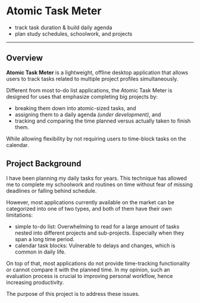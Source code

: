 # Atomic Task Meter

- track task duration & build daily agenda
- plan study schedules, schoolwork, and projects 

---
## Overview 

**Atomic Task Meter** is a lightweight, offline desktop application that allows users to track tasks related to multiple project profiles simultaneously. 

Different from most to-do list applications, the Atomic Task Meter is designed for uses that emphasize completing big projects by:
- breaking them down into atomic-sized tasks, and
- assigning them to a daily agenda *(under development)*, and 
- tracking and comparing the time planned versus actually taken to finish them.

While allowing flexibility by not requiring users to time-block tasks on the calendar.  

## Project Background

I have been planning my daily tasks for years. This technique has allowed me to complete my schoolwork and routines on time without fear of missing deadlines or falling behind schedule.

However, most applications currently available on the market can be categorized into one of two types, and both of them have their own 
limitations:
- simple to-do list:  Overwhelming to read for a large amount of tasks nested into different projects and sub-projects. Especially when they span a long time period.
- calendar task blocks: Vulnerable to delays and changes, which is common in daily life. 

On top of that, most applications do not provide time-tracking functionality or cannot compare it with the planned time. In my opinion, such an evaluation process is crucial to improving personal workflow, hence increasing productivity. 

The purpose of this project is to address these issues. 

